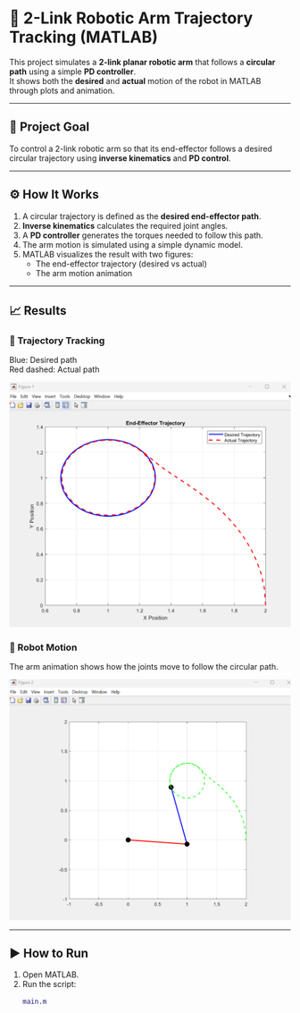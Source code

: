 # 🤖 2-Link Robotic Arm Trajectory Tracking (MATLAB)

This project simulates a **2-link planar robotic arm** that follows a **circular path** using a simple **PD controller**.  
It shows both the **desired** and **actual** motion of the robot in MATLAB through plots and animation.

---

## 🎯 Project Goal

To control a 2-link robotic arm so that its end-effector follows a desired circular trajectory using **inverse kinematics** and **PD control**.

---

## ⚙️ How It Works

1. A circular trajectory is defined as the **desired end-effector path**.  
2. **Inverse kinematics** calculates the required joint angles.  
3. A **PD controller** generates the torques needed to follow this path.  
4. The arm motion is simulated using a simple dynamic model.  
5. MATLAB visualizes the result with two figures:
   - The end-effector trajectory (desired vs actual)
   - The arm motion animation

---

## 📈 Results

### 🔹 Trajectory Tracking
Blue: Desired path  
Red dashed: Actual path  

![End-Effector Trajectory](docs/end_effector_trajectory.png.png)

### 🔹 Robot Motion
The arm animation shows how the joints move to follow the circular path.  

![Robot Arm Animation](docs/robot_arm_animation.png.png)

---

## ▶️ How to Run

1. Open MATLAB.  
2. Run the script:
   ```matlab
   main.m
